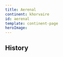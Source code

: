 ```yaml
---
title: Aerenal
continent: khorvaire
id: aerenal
template: continent-page
heroImage: 
---
```


## History